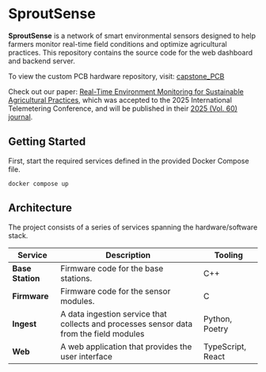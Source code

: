# SproutSense

**SproutSense** is a network of smart environmental sensors designed to help farmers monitor real-time field conditions and optimize agricultural practices. This repository contains the source code for the web dashboard and backend server.

To view the custom PCB hardware repository, visit: [capstone_PCB](https://github.com/jchanDev/capstone_PCB)

Check out our paper: [Real-Time Environment Monitoring for Sustainable Agricultural Practices](https://github.com/bk1031/sprout_sense/itc25.pdf), which was accepted to the 2025 International Telemetering Conference, and will be published in their [2025 (Vol. 60) journal](https://repository.arizona.edu/handle/10150/575867).

## Getting Started

First, start the required services defined in the provided Docker Compose file.

```
docker compose up
```

## Architecture

The project consists of a series of services spanning the hardware/software stack.

| Service          | Description                                                                             | Tooling           |
| ---------------- | --------------------------------------------------------------------------------------- | ----------------- |
| **Base Station** | Firmware code for the base stations.                                                    | C++               |
| **Firmware**     | Firmware code for the sensor modules.                                                   | C                 |
| **Ingest**       | A data ingestion service that collects and processes sensor data from the field modules | Python, Poetry    |
| **Web**          | A web application that provides the user interface                                      | TypeScript, React |
